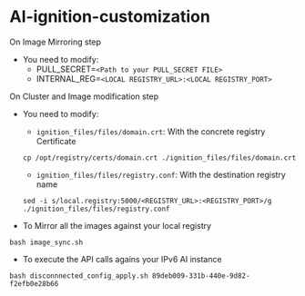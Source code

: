 # AI-ignition-customization

On Image Mirroring step
- You need to modify:
    - PULL_SECRET=`<Path to your PULL_SECRET FILE>`
    - INTERNAL_REG=`<LOCAL REGISTRY_URL>:<LOCAL REGISTRY_PORT>`

On Cluster and Image modification step
- You need to modify:
    - `ignition_files/files/domain.crt`: With the concrete registry Certificate
    ```
    cp /opt/registry/certs/domain.crt ./ignition_files/files/domain.crt
    ```
    - `ignition_files/files/registry.conf`: With the destination registry name
    ```
    sed -i s/local.registry:5000/<REGISTRY_URL>:<REGISTRY_PORT>/g ./ignition_files/files/registry.conf
    ```


- To Mirror all the images against your local registry
```
bash image_sync.sh
```

- To execute the API calls agains your IPv6 AI instance
```
bash disconnnected_config_apply.sh 89deb009-331b-440e-9d82-f2efb0e28b66
```
